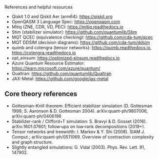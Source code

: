 References and helpful resources

- Qiskit 1.0 and Qiskit Aer (arm64): https://qiskit.org
- OpenQASM 3 Language Spec: https://openqasm.com
- Mitiq (ZNE, CDR, VD, PEC): https://mitiq.readthedocs.io
- Stim (stabilizer simulator): https://github.com/quantumlib/Stim
- MQT QCEC (equivalence checking): https://github.com/cda-tum/qcec
- MQT DDSIM (decision diagrams): https://github.com/cda-tum/ddsim
- quimb and cotengra (tensor networks): https://quimb.readthedocs.io, https://cotengra.readthedocs.io
- opt_einsum: https://optimized-einsum.readthedocs.io
- Azure Quantum Resource Estimator: https://learn.microsoft.com/azure/quantum/
- Qualtran: https://github.com/quantumlib/Qualtran
- JAX-Metal: https://github.com/google/jax-metal

## Core theory references
- Gottesman–Knill theorem: Efficient stabilizer simulation (D. Gottesman 1998; S. Aaronson & D. Gottesman 2004). arXiv:quant-ph/9807006, arXiv:quant-ph/0406196
- Stabilizer-rank / Clifford+T simulation: S. Bravyi & D. Gosset (2016). arXiv:1601.07601; follow‑ups on low‑rank decompositions (2019+).
- Tensor networks and treewidth: I. Markov & Y. Shi (2008). SIAM J. Comput.; arXiv:quant-ph/0511069. Overview of contraction complexity and graph structure.
- Slightly entangled simulations: G. Vidal (2003). Phys. Rev. Lett. 91, 147902.
